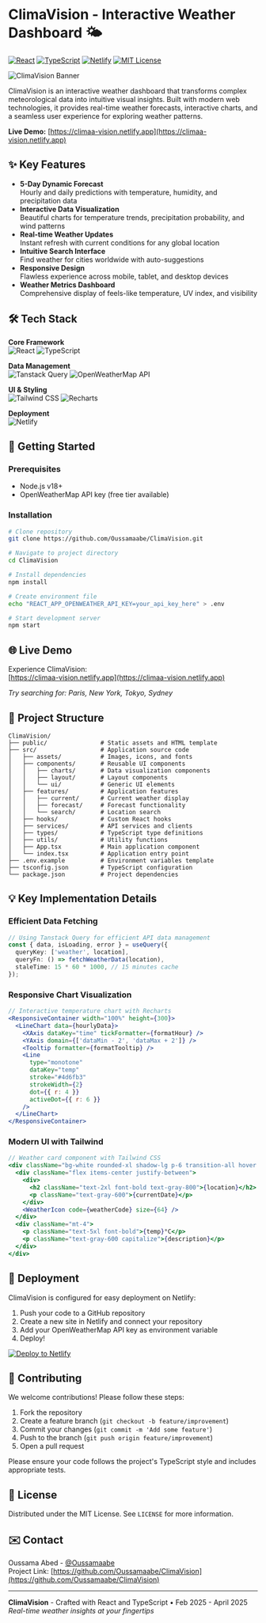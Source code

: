 # ClimaVision - Interactive Weather Dashboard 🌤️

[![React](https://img.shields.io/badge/React-20232A?style=for-the-badge&logo=react&logoColor=61DAFB)](https://reactjs.org/)
[![TypeScript](https://img.shields.io/badge/TypeScript-3178C6?style=for-the-badge&logo=typescript&logoColor=white)](https://www.typescriptlang.org/)
[![Netlify](https://img.shields.io/badge/Netlify-00C7B7?style=for-the-badge&logo=netlify&logoColor=white)](https://www.netlify.com/)
[![MIT License](https://img.shields.io/badge/License-MIT-green.svg)](https://opensource.org/licenses/MIT)

![ClimaVision Banner](https://via.placeholder.com/1200x400/4d6fb3/ffffff?text=ClimaVision+-+Real-time+Weather+Visualization)

ClimaVision is an interactive weather dashboard that transforms complex meteorological data into intuitive visual insights. Built with modern web technologies, it provides real-time weather forecasts, interactive charts, and a seamless user experience for exploring weather patterns.

**Live Demo:** [https://climaa-vision.netlify.app](https://climaa-vision.netlify.app)

## ✨ Key Features

- **5-Day Dynamic Forecast**  
  Hourly and daily predictions with temperature, humidity, and precipitation data
- **Interactive Data Visualization**  
  Beautiful charts for temperature trends, precipitation probability, and wind patterns
- **Real-time Weather Updates**  
  Instant refresh with current conditions for any global location
- **Intuitive Search Interface**  
  Find weather for cities worldwide with auto-suggestions
- **Responsive Design**  
  Flawless experience across mobile, tablet, and desktop devices
- **Weather Metrics Dashboard**  
  Comprehensive display of feels-like temperature, UV index, and visibility

## 🛠️ Tech Stack

**Core Framework**  
![React](https://img.shields.io/badge/React-20232A?style=flat-square&logo=react&logoColor=61DAFB)
![TypeScript](https://img.shields.io/badge/TypeScript-3178C6?style=flat-square&logo=typescript&logoColor=white)

**Data Management**  
![Tanstack Query](https://img.shields.io/badge/Tanstack_Query-FF4154?style=flat-square&logo=reactquery&logoColor=white)
![OpenWeatherMap API](https://img.shields.io/badge/OpenWeatherMap-7CB9E8?style=flat-square)

**UI & Styling**  
![Tailwind CSS](https://img.shields.io/badge/Tailwind_CSS-06B6D4?style=flat-square&logo=tailwindcss&logoColor=white)
![Recharts](https://img.shields.io/badge/Recharts-FF6384?style=flat-square)

**Deployment**  
![Netlify](https://img.shields.io/badge/Netlify-00C7B7?style=flat-square&logo=netlify&logoColor=white)

## 🚀 Getting Started

### Prerequisites
- Node.js v18+
- OpenWeatherMap API key (free tier available)

### Installation
```bash
# Clone repository
git clone https://github.com/Oussamaabe/ClimaVision.git

# Navigate to project directory
cd ClimaVision

# Install dependencies
npm install

# Create environment file
echo "REACT_APP_OPENWEATHER_API_KEY=your_api_key_here" > .env

# Start development server
npm start
```

## 🌐 Live Demo

Experience ClimaVision:  
[https://climaa-vision.netlify.app](https://climaa-vision.netlify.app)

*Try searching for: Paris, New York, Tokyo, Sydney*

## 🧩 Project Structure

```
ClimaVision/
├── public/               # Static assets and HTML template
├── src/                  # Application source code
│   ├── assets/           # Images, icons, and fonts
│   ├── components/       # Reusable UI components
│   │   ├── charts/       # Data visualization components
│   │   ├── layout/       # Layout components
│   │   └── ui/           # Generic UI elements
│   ├── features/         # Application features
│   │   ├── current/      # Current weather display
│   │   ├── forecast/     # Forecast functionality
│   │   └── search/       # Location search
│   ├── hooks/            # Custom React hooks
│   ├── services/         # API services and clients
│   ├── types/            # TypeScript type definitions
│   ├── utils/            # Utility functions
│   ├── App.tsx           # Main application component
│   └── index.tsx         # Application entry point
├── .env.example          # Environment variables template
├── tsconfig.json         # TypeScript configuration
└── package.json          # Project dependencies
```

## 💡 Key Implementation Details

### Efficient Data Fetching
```typescript
// Using Tanstack Query for efficient API data management
const { data, isLoading, error } = useQuery({
  queryKey: ['weather', location],
  queryFn: () => fetchWeatherData(location),
  staleTime: 15 * 60 * 1000, // 15 minutes cache
});
```

### Responsive Chart Visualization
```jsx
// Interactive temperature chart with Recharts
<ResponsiveContainer width="100%" height={300}>
  <LineChart data={hourlyData}>
    <XAxis dataKey="time" tickFormatter={formatHour} />
    <YAxis domain={['dataMin - 2', 'dataMax + 2']} />
    <Tooltip formatter={formatTooltip} />
    <Line 
      type="monotone" 
      dataKey="temp" 
      stroke="#4d6fb3" 
      strokeWidth={2} 
      dot={{ r: 4 }} 
      activeDot={{ r: 6 }} 
    />
  </LineChart>
</ResponsiveContainer>
```

### Modern UI with Tailwind
```jsx
// Weather card component with Tailwind CSS
<div className="bg-white rounded-xl shadow-lg p-6 transition-all hover:shadow-xl">
  <div className="flex items-center justify-between">
    <div>
      <h2 className="text-2xl font-bold text-gray-800">{location}</h2>
      <p className="text-gray-600">{currentDate}</p>
    </div>
    <WeatherIcon code={weatherCode} size={64} />
  </div>
  <div className="mt-4">
    <p className="text-5xl font-bold">{temp}°C</p>
    <p className="text-gray-600 capitalize">{description}</p>
  </div>
</div>
```

## 🚀 Deployment

ClimaVision is configured for easy deployment on Netlify:

1. Push your code to a GitHub repository
2. Create a new site in Netlify and connect your repository
3. Add your OpenWeatherMap API key as environment variable
4. Deploy!

[![Deploy to Netlify](https://www.netlify.com/img/deploy/button.svg)](https://app.netlify.com/start)

## 🤝 Contributing

We welcome contributions! Please follow these steps:

1. Fork the repository
2. Create a feature branch (`git checkout -b feature/improvement`)
3. Commit your changes (`git commit -m 'Add some feature'`)
4. Push to the branch (`git push origin feature/improvement`)
5. Open a pull request

Please ensure your code follows the project's TypeScript style and includes appropriate tests.

## 📜 License

Distributed under the MIT License. See `LICENSE` for more information.

## ✉️ Contact

Oussama Abed - [@Oussamaabe](https://github.com/Oussamaabe)  
Project Link: [https://github.com/Oussamaabe/ClimaVision](https://github.com/Oussamaabe/ClimaVision)

---

**ClimaVision** - Crafted with React and TypeScript • Feb 2025 - April 2025  
*Real-time weather insights at your fingertips*
